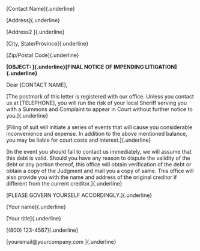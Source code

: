 [Contact Name]{.underline}

[Address]{.underline}

[Address2 ]{.underline}

[City, State/Province]{.underline}

[Zip/Postal Code]{.underline}

**[OBJECT: ]{.underline}[FINAL NOTICE OF IMPENDING
LITIGATION]{.underline}**

Dear \[CONTACT NAME\],

[The postmark of this letter is registered with our office. Unless you
contact us at \[TELEPHONE\], you will run the risk of your local Sheriff
serving you with a Summons and Complaint to appear in Court without
further notice to you.]{.underline}

[Filing of suit will initiate a series of events that will cause you
considerable inconvenience and expense. In addition to the above
mentioned balance, you may be liable for court costs and
interest.]{.underline}

[In the event you should fail to contact us immediately, we will assume
that this debt is valid. Should you have any reason to dispute the
validity of the debt or any portion thereof, this office will obtain
verification of the debt or obtain a copy of the Judgment and mail you a
copy of same. This office will also provide you with the name and
address of the original creditor if different from the current
creditor.]{.underline}

[PLEASE GOVERN YOURSELF ACCORDINGLY.]{.underline}

[Your name]{.underline}

[Your title]{.underline}

[(800) 123-4567]{.underline}

[youremail\@yourcompany.com ]{.underline}
